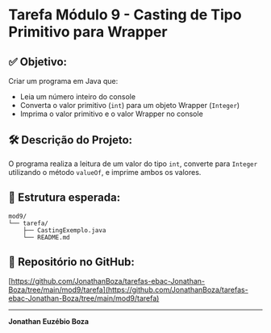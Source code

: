 # Tarefa Módulo 9 - Casting de Tipo Primitivo para Wrapper

## ✅ Objetivo:
Criar um programa em Java que:
- Leia um número inteiro do console
- Converta o valor primitivo (`int`) para um objeto Wrapper (`Integer`)
- Imprima o valor primitivo e o valor Wrapper no console

## 🛠️ Descrição do Projeto:
O programa realiza a leitura de um valor do tipo `int`, converte para `Integer` utilizando o método `valueOf`, e imprime ambos os valores.

## 📂 Estrutura esperada:
```
mod9/
└── tarefa/
    ├── CastingExemplo.java
    └── README.md
```

## 🔗 Repositório no GitHub:
[https://github.com/JonathanBoza/tarefas-ebac-Jonathan-Boza/tree/main/mod9/tarefa](https://github.com/JonathanBoza/tarefas-ebac-Jonathan-Boza/tree/main/mod9/tarefa)

---

**Jonathan Euzébio Boza**